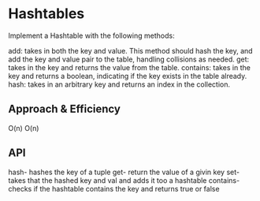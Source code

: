 # Hashtables
Implement a Hashtable with the following methods:

add: takes in both the key and value. This method should hash the key, and add the key and value pair to the table, handling collisions as needed.
get: takes in the key and returns the value from the table.
contains: takes in the key and returns a boolean, indicating if the key exists in the table already.
hash: takes in an arbitrary key and returns an index in the collection.

## Approach & Efficiency
O(n)
O(n)

## API
hash- hashes the key of a tuple
get- return the value of a givin key
set- takes that the hashed key and val and adds it too a hashtable
contains- checks if the hashtable contains the key and returns true or false